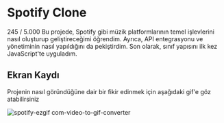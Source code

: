 # Spotify Clone

245 / 5.000
Bu projede, Spotify gibi müzik platformlarının temel işlevlerini nasıl oluşturup geliştireceğimi öğrendim. Ayrıca, API entegrasyonu ve yönetiminin nasıl yapıldığını da pekiştirdim. Son olarak, sınıf yapısını ilk kez JavaScript'te uyguladım.

##  Ekran Kaydı
Projenin nasıl göründüğüne dair bir fikir edinmek için aşağıdaki gif'e göz atabilirsiniz

![spotify-ezgif com-video-to-gif-converter](https://github.com/user-attachments/assets/10a7b4f5-96bb-4ef3-ac73-d9c788c42091)

